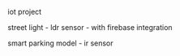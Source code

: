iot project

street light - ldr sensor - with firebase integration

smart parking model - ir sensor 
